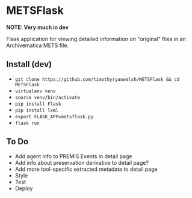 # METSFlask  

**NOTE: Very much in dev**  

Flask application for viewing detailed information on "original" files in an Archivematica METS file.  

## Install (dev)
* `git clone https://github.com/timothyryanwalsh/METSFlask && cd METSFlask`  
* `virtualenv venv`  
* `source venv/bin/activate`  
* `pip install Flask`  
* `pip install lxml` 
* `export FLASK_APP=metsflask.py`   
* `flask run`  

## To Do    
* Add agent info to PREMIS Events in detail page  
* Add info about preservation derivative to detail page?  
* Add more tool-specific extracted metadata to detail page  
* Style  
* Test  
* Deploy  
